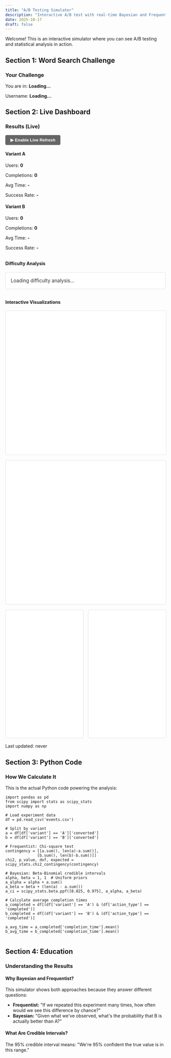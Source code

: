 ```yaml
---
title: "A/B Testing Simulator"
description: "Interactive A/B test with real-time Bayesian and Frequentist statistics"
date: 2025-10-17
draft: false
---
```


Welcome! This is an interactive simulator where you can see A/B testing and statistical analysis in action.

## Section 1: Word Search Challenge

<div id="puzzle-section" class="simulator-section">
  <h3>Your Challenge</h3>
  <p>You are in: <strong id="user-variant">Loading...</strong></p>
  <p>Username: <strong id="user-username">Loading...</strong></p>
  <p id="difficulty-display"></p>
  
  <div id="puzzle-container" style="display: none;">
    <div id="letter-grid" class="letter-grid"></div>
    <div style="margin: 1.5rem 0;">
      <p><strong>Words to find: <span id="target-word-count">0</span></strong></p>
      <p id="timer" style="font-size: 2rem; font-weight: bold; color: #0066cc; font-family: monospace;">00:60:00</p>
      <button id="start-button" class="puzzle-button">▶ Start Challenge</button>
      <button id="reset-button" class="puzzle-button" style="display: none;">↻ Reset</button>
    </div>
    <div style="margin: 1rem 0;">
      <input type="text" id="word-input" placeholder="Type a 4-letter word and press Enter" style="display: none; padding: 8px; width: 100%; font-size: 1rem; border: 1px solid #ddd; border-radius: 4px;">
      <div id="guessed-words" style="margin-top: 1rem; min-height: 2rem;">
        <p style="font-size: 0.9rem; color: #666;">Found words: <span id="found-words-list" style="font-weight: bold;"></span></p>
      </div>
    </div>
    <!-- Success message -->
    <div id="completion-message" style="display: none; margin-top: 1.5rem; padding: 1.25rem; background: linear-gradient(135deg, #e8f5e9 0%, #c8e6c9 100%); border-radius: 8px; border-left: 4px solid #27ae60;">
      <div style="text-align: center; line-height: 1.4;">
        <h4 style="color: #27ae60; margin: 0 0 0.5rem 0; font-size: 1.1rem;">🎉 Challenge Complete!</h4>
        <p style="margin: 0.25rem 0; font-size: 0.95rem; color: #333;">
          <strong style="color: #0066cc; font-family: monospace; font-size: 1.1rem;" id="completion-time-display">--:--:--</strong>
          <span style="margin: 0 0.5rem; color: #999;">|</span>
          <span style="color: #666;"><strong id="completion-guesses">0</strong> guesses</span>
        </p>
        <p id="comparison-text" style="margin: 0.25rem 0; font-size: 0.9rem; color: #27ae60; font-weight: 600;">Loading comparison...</p>
        <div style="margin-top: 0.75rem; display: flex; gap: 0.5rem; justify-content: center; flex-wrap: wrap;">
          <button id="try-again-button" class="compact-button" style="padding: 6px 14px; font-size: 0.85rem; background-color: #27ae60; color: white; border: none; border-radius: 4px; cursor: pointer; font-weight: 600;">🔄 Try Again</button>
          <a href="#dashboard-section" style="padding: 6px 14px; font-size: 0.85rem; background-color: #3498db; color: white; text-decoration: none; border-radius: 4px; font-weight: 600; display: inline-block;">📊 View Stats</a>
        </div>
      </div>
    </div>
    <!-- Failure message (separate from completion message) -->
    <div id="failure-message" style="display: none; margin-top: 1.5rem; padding: 1.25rem; background: linear-gradient(135deg, #ffebee 0%, #ffcdd2 100%); border-radius: 8px; border-left: 4px solid #e53935;">
      <div style="text-align: center; line-height: 1.4;">
        <h4 style="color: #c62828; margin: 0 0 0.5rem 0; font-size: 1.1rem;">⏱️ Time's Up!</h4>
        <p style="margin: 0.25rem 0; font-size: 0.95rem; color: #333;">
          You found <strong id="failure-words-found">0</strong> out of <strong id="failure-words-total">0</strong> words in 60 seconds.
        </p>
        <p style="margin: 0.5rem 0; font-size: 0.9rem; color: #666;">Don't worry! Try again and beat the clock. 💪</p>
        <div style="margin-top: 0.75rem;">
          <button id="try-again-failure-button" class="compact-button" style="padding: 6px 14px; font-size: 0.85rem; background-color: #e53935; color: white; border: none; border-radius: 4px; cursor: pointer; font-weight: 600;">🔄 Try Again</button>
        </div>
      </div>
    </div>
  </div>
</div>


## Section 2: Live Dashboard

<div id="dashboard-section" class="simulator-section">
  <h3>Results (Live)</h3>
  
  <div style="margin-bottom: 1rem;">
    <button id="polling-toggle" style="padding: 8px 16px; background-color: #666; color: white; border: none; border-radius: 4px; cursor: pointer; font-weight: bold;">▶ Enable Live Refresh</button>
  </div>
  
  <div class="dashboard">
    <div class="variant-stats">
      <h4>Variant A</h4>
      <p>Users: <strong id="variant-a-users">0</strong></p>
      <p>Completions: <strong id="variant-a-completions">0</strong></p>
      <p>Avg Time: <strong id="variant-a-avg-time">-</strong></p>
      <p>Success Rate: <strong id="variant-a-success-rate">-</strong></p>
    </div>
    <div class="variant-stats">
      <h4>Variant B</h4>
      <p>Users: <strong id="variant-b-users">0</strong></p>
      <p>Completions: <strong id="variant-b-completions">0</strong></p>
      <p>Avg Time: <strong id="variant-b-avg-time">-</strong></p>
      <p>Success Rate: <strong id="variant-b-success-rate">-</strong></p>
    </div>
  </div>
  
  <h4 style="margin-top: 2rem;">Difficulty Analysis</h4>
  <div style="padding: 1rem; background-color: #fff; border: 1px solid #e0e0e0; border-radius: 4px; margin-bottom: 1rem;">
    <p id="difficulty-comparison" style="margin: 0; color: #333; font-size: 0.95rem;">Loading difficulty analysis...</p>
  </div>
  
  <h4 style="margin-top: 2rem;">Interactive Visualizations</h4>
  
  <!-- Funnel Chart -->
  <div id="funnel-chart" style="width: 100%; height: 450px; background-color: #fff; border: 1px solid #e0e0e0; border-radius: 4px; margin-bottom: 1rem;"></div>
  
  <!-- Time Distribution -->
  <div id="time-distribution-chart" style="width: 100%; height: 450px; background-color: #fff; border: 1px solid #e0e0e0; border-radius: 4px; margin-bottom: 1rem;"></div>
  
  <!-- Comparison Charts -->
  <div style="display: grid; grid-template-columns: 1fr 1fr; gap: 1rem; margin-bottom: 1rem;">
    <div id="success-rate-chart" style="width: 100%; height: 400px; background-color: #fff; border: 1px solid #e0e0e0; border-radius: 4px;"></div>
    <div id="avg-time-chart" style="width: 100%; height: 400px; background-color: #fff; border: 1px solid #e0e0e0; border-radius: 4px;"></div>
  </div>
  
  <p class="last-updated">Last updated: <span id="last-updated">never</span></p>
</div>

## Section 3: Python Code

<div id="code-section" class="simulator-section">
  <h3>How We Calculate It</h3>
  <p>This is the actual Python code powering the analysis:</p>
  
  <pre><code class="language-python">import pandas as pd
from scipy import stats as scipy_stats
import numpy as np

# Load experiment data
df = pd.read_csv('events.csv')

# Split by variant
a = df[df['variant'] == 'A']['converted']
b = df[df['variant'] == 'B']['converted']

# Frequentist: Chi-square test
contingency = [[a.sum(), len(a)-a.sum()],
              [b.sum(), len(b)-b.sum()]]
chi2, p_value, dof, expected = scipy_stats.chi2_contingency(contingency)

# Bayesian: Beta-Binomial credible intervals
alpha, beta = 1, 1  # Uniform priors
a_alpha = alpha + a.sum()
a_beta = beta + (len(a) - a.sum())
a_ci = scipy_stats.beta.ppf([0.025, 0.975], a_alpha, a_beta)

# Calculate average completion times
a_completed = df[(df['variant'] == 'A') & (df['action_type'] == 'completed')]
b_completed = df[(df['variant'] == 'B') & (df['action_type'] == 'completed')]

a_avg_time = a_completed['completion_time'].mean()
b_avg_time = b_completed['completion_time'].mean()
  </code></pre>
</div>

## Section 4: Education

<div id="education-section" class="simulator-section">
  <h3>Understanding the Results</h3>
  
  <h4>Why Bayesian and Frequentist?</h4>
  <p>This simulator shows both approaches because they answer different questions:</p>
  <ul>
    <li><strong>Frequentist:</strong> "If we repeated this experiment many times, how often would we see this difference by chance?"</li>
    <li><strong>Bayesian:</strong> "Given what we've observed, what's the probability that B is actually better than A?"</li>
  </ul>
  
  <h4>What Are Credible Intervals?</h4>
  <p>The 95% credible interval means: "We're 95% confident the true value is in this range."</p>
</div>

<link rel="stylesheet" href="/css/ab-simulator.css?v=1.2">
<script src="https://cdn.plot.ly/plotly-2.27.0.min.js"></script>
<script src="/js/ab-simulator.js?v=1.2"></script>
